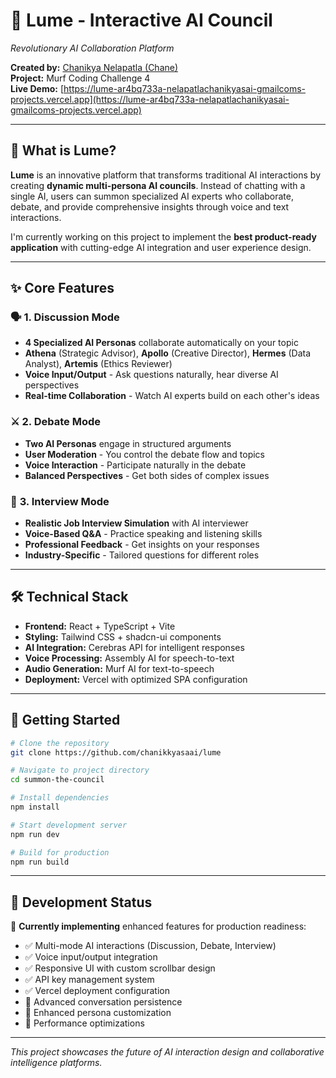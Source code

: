 # 🔮 **Lume - Interactive AI Council**

*Revolutionary AI Collaboration Platform*

**Created by:** [Chanikya Nelapatla (Chane)](https://github.com/chanikkyasaai)  
**Project:** Murf Coding Challenge 4  
**Live Demo:** [https://lume-ar4bq733a-nelapatlachanikyasai-gmailcoms-projects.vercel.app](https://lume-ar4bq733a-nelapatlachanikyasai-gmailcoms-projects.vercel.app)

---

## 🚀 **What is Lume?**

**Lume** is an innovative platform that transforms traditional AI interactions by creating **dynamic multi-persona AI councils**. Instead of chatting with a single AI, users can summon specialized AI experts who collaborate, debate, and provide comprehensive insights through voice and text interactions.

I'm currently working on this project to implement the **best product-ready application** with cutting-edge AI integration and user experience design.

---

## ✨ **Core Features**

### 🗣️ **1. Discussion Mode**
- **4 Specialized AI Personas** collaborate automatically on your topic
- **Athena** (Strategic Advisor), **Apollo** (Creative Director), **Hermes** (Data Analyst), **Artemis** (Ethics Reviewer)
- **Voice Input/Output** - Ask questions naturally, hear diverse AI perspectives
- **Real-time Collaboration** - Watch AI experts build on each other's ideas

### ⚔️ **2. Debate Mode**  
- **Two AI Personas** engage in structured arguments
- **User Moderation** - You control the debate flow and topics
- **Voice Interaction** - Participate naturally in the debate
- **Balanced Perspectives** - Get both sides of complex issues

### 🎤 **3. Interview Mode**
- **Realistic Job Interview Simulation** with AI interviewer
- **Voice-Based Q&A** - Practice speaking and listening skills
- **Professional Feedback** - Get insights on your responses
- **Industry-Specific** - Tailored questions for different roles

---

## 🛠️ **Technical Stack**

- **Frontend:** React + TypeScript + Vite
- **Styling:** Tailwind CSS + shadcn-ui components
- **AI Integration:** Cerebras API for intelligent responses
- **Voice Processing:** Assembly AI for speech-to-text
- **Audio Generation:** Murf AI for text-to-speech
- **Deployment:** Vercel with optimized SPA configuration

---

## 🚀 **Getting Started**

```bash
# Clone the repository
git clone https://github.com/chanikkyasaai/lume

# Navigate to project directory
cd summon-the-council

# Install dependencies
npm install

# Start development server
npm run dev

# Build for production
npm run build
```

---

## 🎯 **Development Status**

🔄 **Currently implementing** enhanced features for production readiness:
- ✅ Multi-mode AI interactions (Discussion, Debate, Interview)
- ✅ Voice input/output integration
- ✅ Responsive UI with custom scrollbar design
- ✅ API key management system
- ✅ Vercel deployment configuration
- 🔄 Advanced conversation persistence
- 🔄 Enhanced persona customization
- 🔄 Performance optimizations

---

*This project showcases the future of AI interaction design and collaborative intelligence platforms.*
